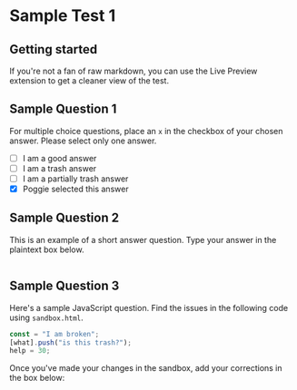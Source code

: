 # Sample Test 1

## Getting started

If you're not a fan of raw markdown, you can use the Live Preview extension to get a cleaner view of the test.

## Sample Question 1

For multiple choice questions, place an `x` in the checkbox of your chosen answer. Please select only one answer.

- [ ] I am a good answer
- [ ] I am a trash answer
- [ ] I am a partially trash answer
- [x] Poggie selected this answer

## Sample Question 2

This is an example of a short answer question. Type your answer in the plaintext box below.

```plaintext

```

## Sample Question 3

Here's a sample JavaScript question. Find the issues in the following code using `sandbox.html`.

```js
const = "I am broken";
[what].push("is this trash?");
help = 30;
```

Once you've made your changes in the sandbox, add your corrections in the box below:

```js

```
